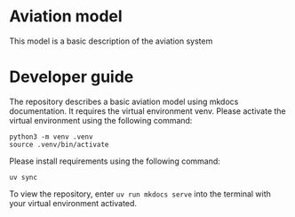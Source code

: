 # Aviation model
This model is a basic description of the aviation system

# Developer guide
The repository describes a basic aviation model using mkdocs documentation. It requires the virtual environment venv. Please activate the virtual environment using the following command:
```
python3 -m venv .venv
source .venv/bin/activate
```
Please install requirements using the following command:
```
uv sync
```
To view the repository, enter `uv run mkdocs serve` into the terminal with your virtual environment activated.